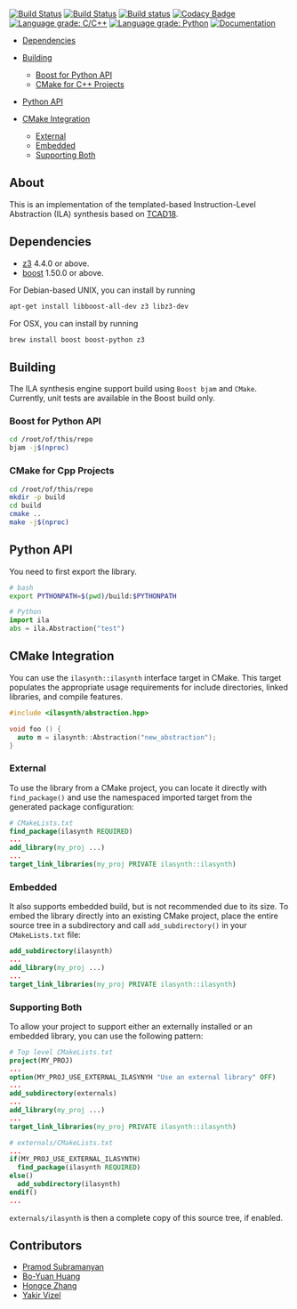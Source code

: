 [![Build Status](https://semaphoreci.com/api/v1/bo-yuan-huang/itsy/branches/master/shields_badge.svg)](https://semaphoreci.com/bo-yuan-huang/itsy)
[![Build Status](https://travis-ci.org/PrincetonUniversity/ItSy.svg?branch=master)](https://travis-ci.org/PrincetonUniversity/ItSy)
[![Build status](https://ci.appveyor.com/api/projects/status/6wigyt506lel7kep/branch/master?svg=true)](https://ci.appveyor.com/project/Bo-Yuan-Huang/ila-synthesis-engine/branch/master)
[![Codacy Badge](https://api.codacy.com/project/badge/Grade/e36f95e9ce45432ba515a996728fe6e5)](https://www.codacy.com/app/Bo-Yuan-Huang/ItSy?utm_source=github.com&utm_medium=referral&utm_content=PrincetonUniversity/ItSy&utm_campaign=Badge_Grade)
[![Language grade: C/C++](https://img.shields.io/lgtm/grade/cpp/g/PrincetonUniversity/ItSy.svg?logo=lgtm&logoWidth=18)](https://lgtm.com/projects/g/PrincetonUniversity/ItSy/context:cpp)
[![Language grade: Python](https://img.shields.io/lgtm/grade/python/g/PrincetonUniversity/ItSy.svg?logo=lgtm&logoWidth=18)](https://lgtm.com/projects/g/PrincetonUniversity/ItSy/context:python)
[![Documentation](https://img.shields.io/badge/docs-doxygen-blue.svg)](https://princetonuniversity.github.io/ItSy/html/namespaceilasynth.html)

-   [Dependencies](#dependencies)

-   [Building](#building)
    -   [Boost for Python API](#boost-for-python-api)
    -   [CMake for C++ Projects](#cmake-for-cpp-projects)

-   [Python API](#python-api)

-   [CMake Integration](#cmake-integration)
    -   [External](#external)
    -   [Embedded](#embedded)
    -   [Supporting Both](#supporting-both)

## About

This is an implementation of the templated-based Instruction-Level Abstraction (ILA) synthesis based on [TCAD18](https://ieeexplore.ieee.org/document/8076885/). 

## Dependencies

-   [z3](https://github.com/Z3Prover/z3) 4.4.0 or above.
-   [boost](https://www.boost.org) 1.50.0 or above.

For Debian-based UNIX, you can install by running

```bash
apt-get install libboost-all-dev z3 libz3-dev
```

For OSX, you can install by running

```bash
brew install boost boost-python z3
```

## Building

The ILA synthesis engine support build using `Boost bjam` and `CMake`.
Currently, unit tests are available in the Boost build only. 

### Boost for Python API

```bash
cd /root/of/this/repo
bjam -j$(nproc)
```

### CMake for Cpp Projects

```bash
cd /root/of/this/repo
mkdir -p build
cd build
cmake ..
make -j$(nproc)
```

## Python API

You need to first export the library. 

```bash
# bash
export PYTHONPATH=$(pwd)/build:$PYTHONPATH
```

```python
# Python 
import ila
abs = ila.Abstraction("test")
```

## CMake Integration

You can use the `ilasynth::ilasynth` interface target in CMake. 
This target populates the appropriate usage requirements for include directories, linked libraries, and compile features. 

```c++
#include <ilasynth/abstraction.hpp>

void foo () {
  auto m = ilasynth::Abstraction("new_abstraction");
}
```

### External

To use the library from a CMake project, you can locate it directly with `find_package()` and use the namespaced imported target from the generated package configuration:

```cmake
# CMakeLists.txt
find_package(ilasynth REQUIRED)
...
add_library(my_proj ...)
...
target_link_libraries(my_proj PRIVATE ilasynth::ilasynth)
```

### Embedded

It also supports embedded build, but is not recommended due to its size. 
To embed the library directly into an existing CMake project, place the entire source tree in a subdirectory and call `add_subdirectory()` in your `CMakeLists.txt` file:

```cmake
add_subdirectory(ilasynth)
...
add_library(my_proj ...)
...
target_link_libraries(my_proj PRIVATE ilasynth::ilasynth)
```

### Supporting Both

To allow your project to support either an externally installed or an embedded library, you can use the following pattern:

```cmake
# Top level CMakeLists.txt
project(MY_PROJ)
...
option(MY_PROJ_USE_EXTERNAL_ILASYNYH "Use an external library" OFF)
...
add_subdirectory(externals)
...
add_library(my_proj ...)
...
target_link_libraries(my_proj PRIVATE ilasynth::ilasynth)
```

```cmake
# externals/CMakeLists.txt
...
if(MY_PROJ_USE_EXTERNAL_ILASYNTH)
  find_package(ilasynth REQUIRED)
else()
  add_subdirectory(ilasynth)
endif()
...
```

`externals/ilasynth` is then a complete copy of this source tree, if enabled.

## Contributors

-   [Pramod Subramanyan](https://github.com/pramodsu) 
-   [Bo-Yuan Huang](https://github.com/Bo-Yuan-Huang) 
-   [Hongce Zhang](https://github.com/zhanghongce) 
-   [Yakir Vizel](https://github.com/yvizel) 

